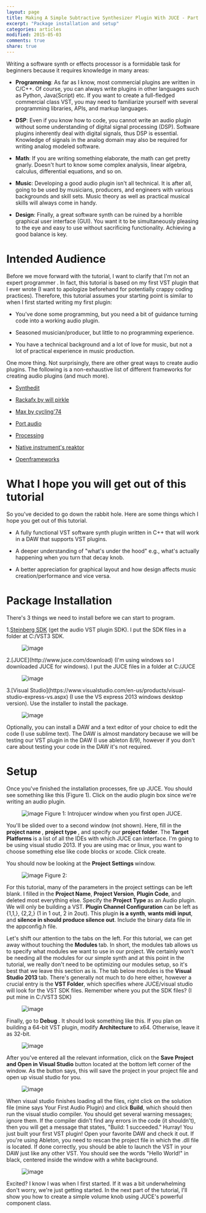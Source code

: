 ```yaml
---
layout: page
title: Making A Simple Subtractive Synthesizer Plugin With JUCE - Part 1
excerpt: "Package installation and setup"
categories: articles
modified: 2015-05-03
comments: true
share: true
---
```


Writing a software synth or effects processor is a formidable task for beginners because it requires knowledge in many areas:

* <strong>Programming</strong>: As far as I know, most commercial plugins are written in C/C++. Of course, you can always write plugins in other languages such as Python, Java(Script) etc. If you want to create a full-fledged commercial class VST, you may need to familiarize yourself with several programming libraries, APIs, and markup languages.

* <strong>DSP</strong>: Even if you know how to code, you cannot write an audio plugin without some understanding of digital signal processing (DSP). Software plugins inherently deal with digital signals, thus DSP is essential. Knowledge of signals in the analog domain may also be required for writing analog modeled software.

* <strong>Math</strong>: If you are writing something elaborate, the math can get pretty gnarly. Doesn't hurt to know some complex analysis, linear algebra, calculus, differential equations, and so on.

* <strong>Music</strong>: Developing a good audio plugin isn't all technical. It is after all, going to be used by musicians, producers, and engineers with various backgrounds and skill sets. Music theory as well as practical musical skills will always come in handy.

* <strong>Design</strong>: Finally, a great software synth can be ruined by a horrible graphical user interface (GUI). You want it to be simultaneously pleasing to the eye and easy to use without sacrificing functionality. Achieving a good balance is key.

# Intended Audience

Before we move forward with the tutorial, I want to clarify that I'm not an expert programmer . In fact, this tutorial is based on my first VST plugin that I ever wrote (I want to apologize beforehand for potentially crappy coding practices). Therefore, this tutorial assumes your starting point is similar to when I first started writing my first plugin:

* You've done some programming, but you need a bit of guidance turning code into a working audio plugin.

* Seasoned musician/producer, but little to no programming experience.

* You have a technical background and a lot of love for music, but not a lot of practical experience in music production.

One more thing. Not surprisingly, there are other great ways to create audio plugins. The following is a non-exhaustive list of different frameworks for creating audio plugins (and much more). 

* [Synthedit](http://www.synthedit.com/)

* [Rackafx by will pirkle](http://www.willpirkle.com/rackafx/) 

* [Max by cycling'74](https://cycling74.com/products/max/) 

* [Port audio](http://www.portaudio.com/)

* [Processing](https://processing.org/)

* [Native instrument's reaktor](http://www.native-instruments.com/en/products/komplete/synths/reaktor-5/)

* [Openframeworks](http://openframeworks.cc/)

# What I hope you will get out of this tutorial

So you've decided to go down the rabbit hole. Here are some things which I hope you get out of this tutorial. 

* A fully functional VST software synth plugin written in C++ that will work in a DAW that supports VST plugins.

* A deeper understanding of "what's under the hood" e.g., what's actually happening when you turn that decay knob.

* A better appreciation for graphical layout and how design affects music creation/performance and vice versa.

# Package Installation

There's 3 things we need to install before we can start to program.

1.[Steinberg SDK](http://www.steinberg.net/en/company/developers.html) (get the audio VST plugin SDK). I put the SDK files in a folder at C:/VST3 SDK. 

<figure>
  <!-- <a href="/images/vstsdk.png"> -->
  <img src = "/images/vstsdk.png" alt="image">
  </a>
</figure>
2.[JUCE](http://www.juce.com/download) (I'm using windows so I downloaded JUCE for windows). I put the JUCE files in a folder at C:/JUCE

<figure>
  <!-- <a href="/images/juce.png"> -->
  <img src = "/images/juce.png" alt="image">
  </a>
</figure>
3.[Visual Studio](https://www.visualstudio.com/en-us/products/visual-studio-express-vs.aspx) (I use the VS express 2013 windows desktop version). Use the installer to install the package.

<figure>
  <!-- <a href="/images/visualstudio.png"> -->
  <img src = "/images/visualstudio.png" alt="image">
</figure>

Optionally, you can install a DAW and a text editor of your choice to edit the code (I use sublime text). The DAW is almost mandatory because we will be testing our VST plugin in the DAW (I use ableton 8/9), however if you don't care about testing your code in the DAW it's not required.

# Setup

Once you've finished the installation processes, fire up JUCE. You should see something like this (Figure 1). Click on the audio plugin box since we're writing an audio plugin.

<figure>
  <!-- <a href="/images/visualstudio.png"> -->
  <img src = "/images/introjucer.png" alt="image">
  </a>
  <caption>
  Figure 1: Introjucer window when you first open JUCE.
  </caption>
</figure>

You'll be slided over to a second window (not shown). Here, fill in the <strong> project name </strong>, <strong> project type </strong>, and specify our <strong>project folder</strong>. The <strong>Target Platforms </strong> is a list of all the IDEs with which JUCE can interface. I'm going to be using visual studio 2013. If you are using mac or linux, you want to choose something else like code blocks or xcode. Click create. 

 You should now be looking at the <strong> Project Settings </strong> window.

<figure>
  <!-- <a href="/images/visualstudio.png"> -->
  <img src = "/images/project_settings.png" alt="image">
  </a>
  <caption>
  Figure 2: 
  </caption>
</figure>

For this tutorial, many of the parameters in the project settings can be left blank. I filled in the <strong>Project Name</strong>, <strong>Project Version</strong>, <strong>Plugin Code</strong>, and deleted most everything else. Specify the <strong> Project Type</strong> as an Audio plugin. We will only be building a VST. <strong> Plugin Channel Configuration </strong> can be left as {1,1,}, {2,2,} (1 in 1 out, 2 in 2out). This plugin <strong>is a synth</strong>, <strong>wants midi input</strong>, and <strong>silence in should produce silence out</strong>. Include the binary data file in the appconfig.h file.

Let's shift our attention to the tabs on the left. For this tutorial, we can get away without touching the <strong> Modules </strong> tab. In short, the modules tab allows us to specify what modules we want to use in our project. We certainly won't be needing all the modules for our simple synth and at this point in the tutorial, we really don't need to be optimizing our modules setup, so it's best that we leave this section as is. The tab below modules is the <strong>  Visual Studio 2013 </strong> tab. There's generally not much to do here either, however a crucial entry is the <strong> VST Folder</strong>, which specifies where JUCE/visual studio will look for the VST SDK files. Remember where you put the SDK files? (I put mine in C:/VST3 SDK)

<figure>
  <!-- <a href="/images/visualstudio.png"> -->
  <img src = "/images/visual_studio.png" alt="image">
  </a>
</figure>

Finally, go to <strong> Debug </strong>. It should look something like this. If you plan on building a 64-bit VST plugin, modify <strong> Architecture </strong> to x64. Otherwise, leave it as 32-bit.

<figure>
  <!-- <a href="/images/visualstudio.png"> -->
  <img src = "/images/debug.png" alt="image">
  </a>
</figure>

After you've entered all the relevant information, click on the <strong>Save Project and Open in Visual Studio</strong> button located at the bottom left corner of the window. As the button says, this will save the project in your project file and open up visual studio for you. 

<figure>
  <!-- <a href="/images/visualstudio.png"> -->
  <img src = "/images/visual_studio_JUCE.png" alt="image">
  </a>
</figure>

When visual studio finishes loading all the files, right click on the solution file (mine says Your First Audio Plugin) and click <strong>Build</strong>, which should then run the visual studio compiler. You should get several warning messages; ignore them. If the compiler didn't find any errors in the code (it shouldn't), then you will get a message that states, "Build: 1 succeeded." Hurray! You just built your first VST plugin! Open your favorite DAW and check it out. If you're using Ableton, you need to rescan the project file in which the .dll file is located. If done correctly, you should be able to launch the VST in your DAW just like any other VST. You should see the words "Hello World!" in black, centered inside the window with a white background.

<figure>
  <!-- <a href="/images/visualstudio.png"> -->
  <img src = "/images/first_plugin.png" alt="image">
  </a>
</figure>

Excited? I know I was when I first started. If it was a bit underwhelming don't worry, we're just getting started. In the next part of the tutorial, I'll show you how to create a simple volume knob using JUCE's powerful component class.  